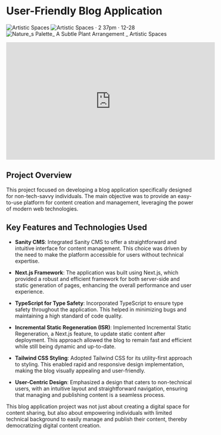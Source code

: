 # User-Friendly Blog Application
![Artistic Spaces](https://github.com/RoshanDewmina/blog-nextjs-sanity-starter-kit/assets/107935194/87187e2c-4305-4c4c-ac4a-88be332e94e6)
![Artistic Spaces · 2 37pm · 12-28](https://github.com/RoshanDewmina/blog-nextjs-sanity-starter-kit/assets/107935194/d4b4225b-46b1-48f4-b231-11b483a53bac)
![Nature_s Palette_ A Subtle Plant Arrangement _ Artistic Spaces](https://github.com/RoshanDewmina/blog-nextjs-sanity-starter-kit/assets/107935194/7b45fe8d-fa60-499e-8c63-0681050acd41)
<iframe width="560" height="315" src="https://www.youtube.com/embed/FSyCWk4i-Dg?si=JWKaG6wUoyOlamzN&amp;controls=0" title="YouTube video player" frameborder="0" allow="accelerometer; autoplay; clipboard-write; encrypted-media; gyroscope; picture-in-picture; web-share" allowfullscreen></iframe>

## Project Overview
This project focused on developing a blog application specifically designed for non-tech-savvy individuals. The main objective was to provide an easy-to-use platform for content creation and management, leveraging the power of modern web technologies.

## Key Features and Technologies Used

- **Sanity CMS**: Integrated Sanity CMS to offer a straightforward and intuitive interface for content management. This choice was driven by the need to make the platform accessible for users without technical expertise.

- **Next.js Framework**: The application was built using Next.js, which provided a robust and efficient framework for both server-side and static generation of pages, enhancing the overall performance and user experience.

- **TypeScript for Type Safety**: Incorporated TypeScript to ensure type safety throughout the application. This helped in minimizing bugs and maintaining a high standard of code quality.

- **Incremental Static Regeneration (ISR)**: Implemented Incremental Static Regeneration, a Next.js feature, to update static content after deployment. This approach allowed the blog to remain fast and efficient while still being dynamic and up-to-date.

- **Tailwind CSS Styling**: Adopted Tailwind CSS for its utility-first approach to styling. This enabled rapid and responsive design implementation, making the blog visually appealing and user-friendly.

- **User-Centric Design**: Emphasized a design that caters to non-technical users, with an intuitive layout and straightforward navigation, ensuring that managing and publishing content is a seamless process.

This blog application project was not just about creating a digital space for content sharing, but also about empowering individuals with limited technical background to easily manage and publish their content, thereby democratizing digital content creation.

